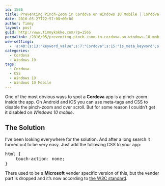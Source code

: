 ```yaml
---
id: 1566
title: Preventing Pinch-Zoom in Cordova on Windows 10 Mobile | Cordova
date: 2016-05-27T22:57:08+00:00
author: Timmy
layout: post
guid: http://www.timmykokke.com/?p=1566
permalink: /2016/05/preventing-pinch-zoom-in-cordova-on-windows-10-mobile/
wsw-settings:
  - 'a:48:{s:13:"keyword_value";s:7:"Cordova";s:15:"is_meta_keyword";s:1:"1";s:17:"meta_keyword_type";s:10:"categories";s:13:"is_meta_title";s:1:"1";s:10:"meta_title";s:0:"";s:19:"is_meta_description";s:1:"1";s:21:"is_meta_robot_noindex";s:0:"";s:22:"is_meta_robot_nofollow";s:0:"";s:19:"is_meta_robot_noodp";s:0:"";s:20:"is_meta_robot_noydir";s:0:"";s:16:"meta_description";s:0:"";s:17:"is_over_sentences";s:0:"";s:20:"first_over_sentences";s:0:"";s:19:"last_over_sentences";s:0:"";s:16:"is_rich_snippets";s:0:"";s:18:"show_rich_snippets";s:0:"";s:12:"rating_value";s:1:"0";s:13:"review_author";s:0:"";s:14:"review_summary";s:0:"";s:18:"review_description";s:0:"";s:10:"event_name";s:0:"";s:10:"event_date";s:0:"";s:9:"event_url";s:0:"";s:19:"event_location_name";s:0:"";s:21:"event_location_street";s:0:"";s:23:"event_location_locality";s:0:"";s:21:"event_location_region";s:0:"";s:12:"people_fname";s:0:"";s:12:"people_lname";s:0:"";s:15:"people_locality";s:0:"";s:13:"people_region";s:0:"";s:12:"people_title";s:0:"";s:14:"people_homeurl";s:0:"";s:15:"people_photourl";s:0:"";s:12:"product_name";s:0:"";s:16:"product_imageurl";s:0:"";s:19:"product_description";s:0:"";s:14:"product_offers";s:0:"";s:18:"is_social_facebook";s:0:"";s:25:"social_facebook_publisher";s:0:"";s:22:"social_facebook_author";s:0:"";s:21:"social_facebook_title";s:0:"";s:27:"social_facebook_description";s:0:"";s:17:"is_social_twitter";s:0:"";s:20:"social_twitter_title";s:0:"";s:26:"social_twitter_description";s:0:"";s:15:"autolink_anchor";s:0:"";s:19:"is_disable_autolink";s:0:"";}'
categories:
  - Cordova
  - Windows 10
tags:
  - Cordova
  - CSS
  - Windows 10
  - Windows 10 Mobile
---
```

One of the most obvious ways to spot a **Cordova** app is a pinch-zoom inside the app. On Android and iOS you can use meta-tags and CSS to disable the pinch-zoom and over scroll. But for some reason I couldn&#8217;t get it disabled on _Windows 10 mobile_.

<!--more-->

## The Solution

I&#8217;ve been looking everywhere for the solution. And after a long search it turned out to be very easy. Just add the following CSS to your app:

<pre class="brush:css">html {
    touch-action: none;
}</pre>

There used to be a **Microsoft** vender specific version of this, but the vender part is dropped and it&#8217;s now according to <a href="http://www.w3.org/TR/pointerevents/#declaring-candidate-regions-for-default-touch-behaviors" target="_blank">the W3C standard</a>.